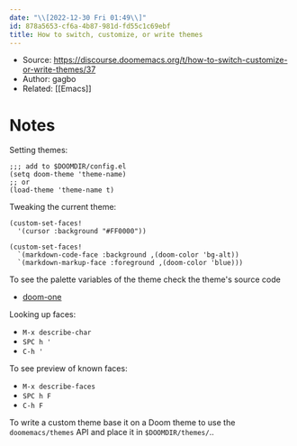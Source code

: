 ```yaml
---
date: "\\[2022-12-30 Fri 01:49\\]"
id: 878a5653-cf6a-4b87-981d-fd55c1c69ebf
title: How to switch, customize, or write themes
---
```


- Source: <https://discourse.doomemacs.org/t/how-to-switch-customize-or-write-themes/37>
- Author: gagbo
- Related: [[Emacs]]

# Notes

Setting themes:

``` elisp
;;; add to $DOOMDIR/config.el
(setq doom-theme 'theme-name)
;; or
(load-theme 'theme-name t)
```

Tweaking the current theme:

``` elisp
(custom-set-faces!
  '(cursor :background "#FF0000"))

(custom-set-faces!
  `(markdown-code-face :background ,(doom-color 'bg-alt))
  `(markdown-markup-face :foreground ,(doom-color 'blue)))
```

To see the palette variables of the theme check the theme's source code

- [doom-one](https://github.com/hlissner/emacs-doom-themes/blob/master/themes/doom-one-theme.el#L36-L106)

Looking up faces:

- `M-x describe-char`
- `SPC h '`
- `C-h '`

To see preview of known faces:

- `M-x describe-faces`
- `SPC h F`
- `C-h F`

To write a custom theme base it on a Doom theme to use the `doomemacs/themes` API and place it in `$DOOMDIR/themes/`..
